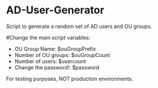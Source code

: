 # AD-User-Generator

Script to generate a random set of AD users and OU groups.

#Change the main script variables:

- OU Group Name: $ouGroupPrefix
- Number of OU groups: $ouGroupCount
- Number of users: $usercount
- Change the password!: $password

For testing purposes, NOT production environments.

